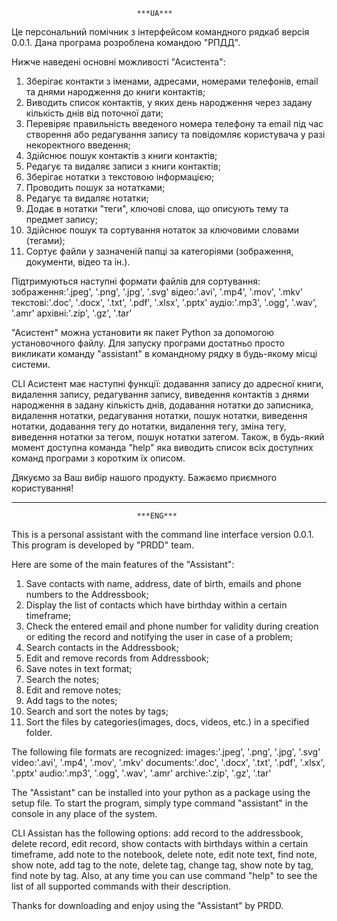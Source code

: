                                 ***UA***

Це персональний помічник з інтерфейсом командного рядкаб версія 0.0.1.
Дана програма розроблена командою "РПДД".

Нижче наведені основні можливості "Асистента":

1. Зберігає контакти з іменами, адресами, номерами телефонів, email та днями народження до книги контактів;
2. Виводить список контактів, у яких день народження через задану кількість днів від поточної дати;
3. Перевіряє правильність введеного номера телефону та email під час створення або редагування запису та повідомляє користувача у разі некоректного введення;
4. Здійснює пошук контактів з книги контактів;
5. Редагує та видаляє записи з книги контактів;
6. Зберігає нотатки з текстовою інформацією;
7. Проводить пошук за нотатками;
8. Редагує та видаляє нотатки;
9. Додає в нотатки "теги", ключові слова, що описують тему та предмет запису;
10. Здійснює пошук та сортування нотаток за ключовими словами (тегами);
11. Сортує файли у зазначеній папці за категоріями (зображення, документи, відео та ін.).

Підтримуються наступні формати файлів для сортування:
зображення:'.jpeg', '.png', '.jpg', '.svg'
відео:'.avi', '.mp4', '.mov', '.mkv'
текстові:'.doc', '.docx', '.txt', '.pdf', '.xlsx', '.pptx'
аудіо:'.mp3', '.ogg', '.wav', '.amr'
архівні:'.zip', '.gz', '.tar'

"Асистент" можна установити як пакет Python за допомогою установочного файлу.
Для запуску програми достатньо просто викликати команду "assistant" в командному рядку в будь-якому місці системи.

CLI Асистент має наступні функції: додавання запису до адресної книги, видалення запису, редагування запису, виведення контактів з днями народження в задану кількість днів, додавання нотатки до записника, видалення нотатки, редагування нотатки, пошук нотатки, виведення нотатки, додавання тегу до нотатки, видалення тегу, зміна тегу, виведення нотатки за тегом, пошук нотатки затегом.
Також, в будь-який момент доступна команда "help" яка виводить список всіх доступних команд програми з коротким їх описом.

Дякуємо за Ваш вибір нашого продукту. Бажаємо приємного користування!
_______________________________________________________________________________

                                ***ENG***

This is a personal assistant with the command line interface version 0.0.1. 
This program is developed by "PRDD" team.

Here are some of the main features of the "Assistant":

1. Save contacts with name, address, date of birth, emails and phone numbers to the Addressbook;
2. Display the list of contacts which have birthday within a certain timeframe;
3. Check the entered email and phone number for validity during creation or editing the record and notifying the user in case of a problem;
4. Search contacts in the Addressbook;
5. Edit and remove records from Addressbook;
6. Save notes in text format;
7. Search the notes;
8. Edit and remove notes;
9. Add tags to the notes;
10. Search and sort the notes by tags;
11. Sort the files by categories(images, docs, videos, etc.) in a specified folder.

The following file formats are recognized:
images:'.jpeg', '.png', '.jpg', '.svg'
video:'.avi', '.mp4', '.mov', '.mkv'
documents:'.doc', '.docx', '.txt', '.pdf', '.xlsx', '.pptx'
audio:'.mp3', '.ogg', '.wav', '.amr'
archive:'.zip', '.gz', '.tar'

The "Assistant" can be installed into your python as a package using the setup file.
To start the program, simply type command "assistant" in the console in any place of the system.

CLI Assistan has the following options: add record to the addressbook, delete record, edit record, show contacts with birthdays within a certain timeframe, add note to the notebook, delete note, edit note text, find note, show note, add tag to the note, delete tag, change tag, show note by tag, find note by tag.
Also, at any time you can use command "help" to see the list of all supported commands with their description.

Thanks for downloading and enjoy using the "Assistant" by PRDD.